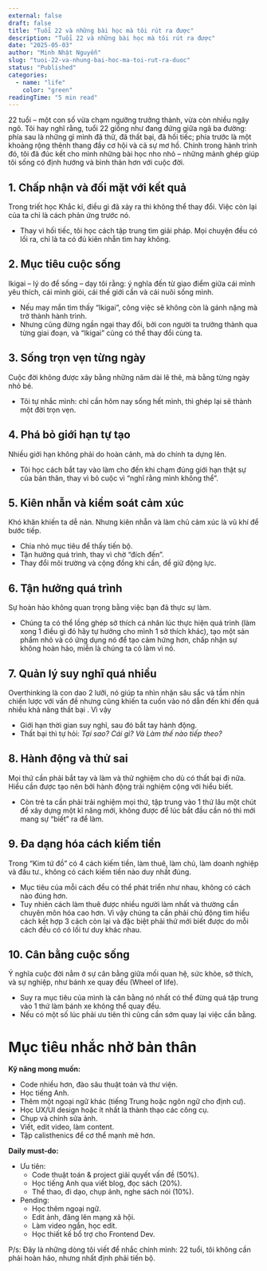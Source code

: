 ```yaml
---
external: false
draft: false
title: "Tuổi 22 và những bài học mà tôi rút ra được"
description: "Tuổi 22 và những bài học mà tôi rút ra được"
date: "2025-05-03"
author: "Minh Nhật Nguyễn"
slug: "tuoi-22-va-nhung-bai-hoc-ma-toi-rut-ra-duoc"
status: "Published"
categories:
  - name: "life"
    color: "green"
readingTime: "5 min read"
---
```


22 tuổi – một con số vừa chạm ngưỡng trưởng thành, vừa còn nhiều ngây ngô. Tôi hay nghĩ rằng, tuổi 22 giống như đang đứng giữa ngã ba đường: phía sau là những gì mình đã thử, đã thất bại, đã hối tiếc; phía trước là một khoảng rộng thênh thang đầy cơ hội và cả sự mơ hồ. Chính trong hành trình đó, tôi đã đúc kết cho mình những bài học nho nhỏ – những mảnh ghép giúp tôi sống có định hướng và bình thản hơn với cuộc đời.


## **1. Chấp nhận và đối mặt với kết quả**


Trong triết học Khắc kỉ, điều gì đã xảy ra thì không thể thay đổi. Việc còn lại của ta chỉ là cách phản ứng trước nó.

- Thay vì hối tiếc, tôi học cách tập trung tìm giải pháp. Mọi chuyện đều có lối ra, chỉ là ta có đủ kiên nhẫn tìm hay không.

## **2. Mục tiêu cuộc sống**


Ikigai – lý do để sống – dạy tôi rằng: ý nghĩa đến từ giao điểm giữa cái mình yêu thích, cái mình giỏi, cái thế giới cần và cái nuôi sống mình.

- Nếu may mắn tìm thấy “Ikigai”, công việc sẽ không còn là gánh nặng mà trở thành hành trình.
- Nhưng cũng đừng ngần ngại thay đổi, bởi con người ta trưởng thành qua từng giai đoạn, và “Ikigai” cũng có thể thay đổi cùng ta.

## **3. Sống trọn vẹn từng ngày**


Cuộc đời không được xây bằng những năm dài lê thê, mà bằng từng ngày nhỏ bé.

- Tôi tự nhắc mình: chỉ cần hôm nay sống hết mình, thì ghép lại sẽ thành một đời trọn vẹn.

## **4. Phá bỏ giới hạn tự tạo**


Nhiều giới hạn không phải do hoàn cảnh, mà do chính ta dựng lên.

- Tôi học cách bắt tay vào làm cho đến khi chạm đúng giới hạn thật sự của bản thân, thay vì bỏ cuộc vì “nghĩ rằng mình không thể”.

## **5. Kiên nhẫn và kiểm soát cảm xúc**


Khó khăn khiến ta dễ nản. Nhưng kiên nhẫn và làm chủ cảm xúc là vũ khí để bước tiếp.

- Chia nhỏ mục tiêu để thấy tiến bộ.
- Tận hưởng quá trình, thay vì chờ “đích đến”.
- Thay đổi môi trường và cộng đồng khi cần, để giữ động lực.

## **6. Tận hưởng quá trình**


Sự hoàn hảo không quan trọng bằng việc bạn đã thực sự làm.

- Chúng ta có thể lồng ghép sở thích cá nhân lúc thực hiện quá trình (làm xong 1 điều gì đó hãy tự hưởng cho mình 1 sở thích khác), tạo một sản phẩm nhỏ và có ứng dụng nó để tạo cảm hứng hơn, chấp nhận sự không hoàn hảo, miễn là chúng ta có làm vì nó.

## **7. Quản lý suy nghĩ quá nhiều**


Overthinking là con dao 2 lưỡi, nó giúp ta nhìn nhận sâu sắc và tầm nhìn chiến lược với vấn đề nhưng cũng khiến ta cuốn vào nó dẫn đến khi đến quá nhiều khả năng thất bại . Vì vậy

- Giới hạn thời gian suy nghĩ, sau đó bắt tay hành động.
- Thất bại thì tự hỏi: _Tại sao? Cái gì? Và Làm thế nào tiếp theo?_

## **8. Hành động và thử sai**


Mọi thứ cần phải bắt tay và làm và thử nghiệm cho dù có thất bại đi nữa. Hiểu cần được tạo nên bởi hành động trải nghiệm cộng với hiểu biết. 

- Còn trẻ ta cần phải trải nghiệm mọi thứ, tập trung vào 1 thứ lâu một chút để xây dựng một kĩ năng mới, không được để lúc bắt đầu cần nó thì mới mang sự “biết” ra để làm.

## **9. Đa dạng hóa cách kiếm tiền**


Trong “Kim tứ đồ”  có 4 cách kiếm tiền, làm thuê, làm chủ, làm doanh nghiệp và đầu tư., không có cách kiếm tiền nào duy nhất đúng.

- Mục tiêu của mỗi cách đều có thể phát triển như nhau, không có cách nào đúng hơn.
- Tuy nhiên cách làm thuê được nhiều người làm nhất và thường cần chuyên môn hóa cao hơn. Vì vậy chúng ta cần phải chủ động tìm hiểu cách kết hợp 3 cách còn lại và đặc biệt phải thử mới biết được do mỗi cách đều có có lối tư duy khác nhau.

## **10. Cân bằng cuộc sống**


Ý nghĩa cuộc đời nằm ở sự cân bằng giữa mối quan hệ, sức khỏe, sở thích, và sự nghiệp, như bánh xe quay đều (Wheel of life). 

- Suy ra mục tiêu của mình là cân bằng nó nhất có thể đừng quá tập trung vào 1 thứ làm bánh xe không thể quay đều.
- Nếu có một số lúc phải ưu tiên thì cũng cần sớm quay lại việc cần bằng.

# **Mục tiêu nhắc nhở bản thân**


**Kỹ năng mong muốn:**

- Code nhiều hơn, đào sâu thuật toán và thư viện.
- Học tiếng Anh.
- Thêm một ngoại ngữ khác (tiếng Trung hoặc ngôn ngữ cho định cư).
- Học UX/UI design hoặc ít nhất là thành thạo các công cụ.
- Chụp và chỉnh sửa ảnh.
- Viết, edit video, làm content.
- Tập calisthenics để cơ thể mạnh mẽ hơn.

**Daily must-do:**

- Ưu tiên:
	- Code thuật toán & project giải quyết vấn đề (50%).
	- Học tiếng Anh qua viết blog, đọc sách (20%).
	- Thể thao, đi dạo, chụp ảnh, nghe sách nói (10%).
- Pending:
	- Học thêm ngoại ngữ.
	- Edit ảnh, đăng lên mạng xã hội.
	- Làm video ngắn, học edit.
	- Học thiết kế bổ trợ cho Frontend Dev.

P/s: Đây là những dòng tôi viết để nhắc chính mình: 22 tuổi, tôi không cần phải hoàn hảo, nhưng nhất định phải tiến bộ.

